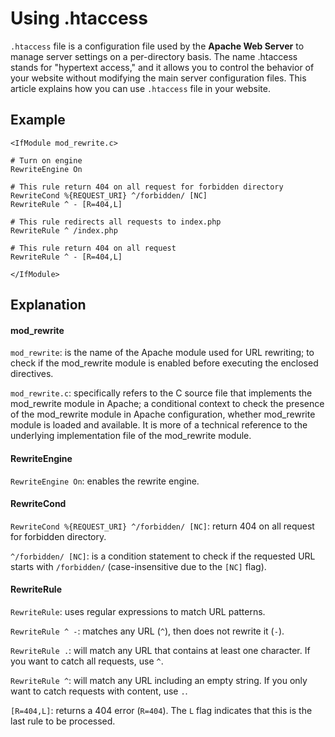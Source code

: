 # Using .htaccess

`.htaccess` file is a configuration file used by the **Apache Web Server** to manage server settings on a per-directory basis. The name .htaccess stands for "hypertext access," and it allows you to control the behavior of your website without modifying the main server configuration files. This article explains how you can use `.htaccess` file in your website.

## Example

```apacheconf
<IfModule mod_rewrite.c>

# Turn on engine
RewriteEngine On

# This rule return 404 on all request for forbidden directory
RewriteCond %{REQUEST_URI} ^/forbidden/ [NC]
RewriteRule ^ - [R=404,L]

# This rule redirects all requests to index.php
RewriteRule ^ /index.php

# This rule return 404 on all request
RewriteRule ^ - [R=404,L]

</IfModule>
```

## Explanation

#### mod_rewrite

`mod_rewrite`: is the name of the Apache module used for URL rewriting; to check if the mod_rewrite module is enabled before executing the enclosed directives.

`mod_rewrite.c`: specifically refers to the C source file that implements the mod_rewrite module in Apache; a conditional context to check the presence of the mod_rewrite module in Apache configuration, whether mod_rewrite module is loaded and available. It is more of a technical reference to the underlying implementation file of the mod_rewrite module.

#### RewriteEngine

`RewriteEngine On`: enables the rewrite engine.

#### RewriteCond

`RewriteCond %{REQUEST_URI} ^/forbidden/ [NC]`: return 404 on all request for forbidden directory.

`^/forbidden/ [NC]`: is a condition statement to check if the requested URL starts with `/forbidden/` (case-insensitive due to the `[NC]` flag).

#### RewriteRule

`RewriteRule`: uses regular expressions to match URL patterns.

`RewriteRule ^ -`: matches any URL (`^`), then does not rewrite it (`-`).

`RewriteRule .`: will match any URL that contains at least one character. If you want to catch all requests, use `^`.

`RewriteRule ^`: will match any URL including an empty string. If you only want to catch requests with content, use `.`.

`[R=404,L]`: returns a 404 error (`R=404`). The `L` flag indicates that this is the last rule to be processed.

